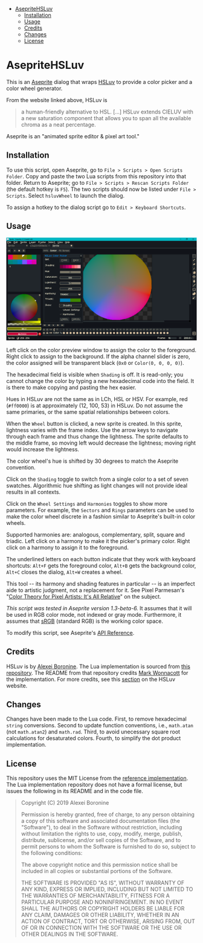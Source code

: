 - [AsepriteHSLuv](#asepritehsluv)
  - [Installation](#installation)
  - [Usage](#usage)
  - [Credits](#credits)
  - [Changes](#changes)
  - [License](#license)

# AsepriteHSLuv

This is an [Aseprite](https://www.aseprite.org/) dialog that wraps [HSLuv](https://www.hsluv.org) to provide a color picker and a color wheel generator.

From the website linked above, HSLuv is

> a human-friendly alternative to HSL. \[...\] HSLuv extends CIELUV with a new saturation component that allows you to span all the available chroma as a neat percentage.

Aseprite is an "animated sprite editor & pixel art tool."

## Installation

To use this script, open Aseprite, go to `File > Scripts > Open Scripts Folder`. Copy and paste the two Lua scripts from this repository into that folder. Return to Aseprite; go to `File > Scripts > Rescan Scripts Folder` (the default hotkey is `F5`). The two scripts should now be listed under `File > Scripts`. Select `hsluvWheel` to launch the dialog.

To assign a hotkey to the dialog script go to `Edit > Keyboard Shortcuts`.

## Usage

![screen cap](screenCap.png)

Left click on the color preview window to assign the color to the foreground. Right click to assign to the background. If the alpha channel slider is zero, the color assigned will be transparent black (`0x0` or `Color(0, 0, 0, 0)`).

The hexadecimal field is visible when `Shading` is off. It is read-only; you cannot change the color by typing a new hexadecimal code into the field. It is there to make copying and pasting the hex easier.

Hues in HSLuv are not the same as in LCh, HSL or HSV. For example, red (`#ff0000`) is at approximately (12, 100, 53) in HSLuv. Do not assume the same primaries, or the same spatial relationships between colors.

When the `Wheel` button is clicked, a new sprite is created. In this sprite, lightness varies with the frame index. Use the arrow keys to navigate through each frame and thus change the lightness. The sprite defaults to the middle frame, so moving left would decrease the lightness; moving right would increase the lightness.

The color wheel's hue is shifted by 30 degrees to match the Aseprite convention.

Click on the `Shading` toggle to switch from a single color to a set of seven swatches. Algorithmic hue shifting as light changes will not provide ideal results in all contexts.

Click on the `Wheel Settings` and `Harmonies` toggles to show more parameters. For example, the `Sectors` and `Rings` parameters can be used to make the color wheel discrete in a fashion similar to Aseprite's built-in color wheels.

Supported harmonies are: analogous, complementary, split, square and triadic. Left click on a harmony to make it the picker's primary color. Right click on a harmony to assign it to the foreground.

The underlined letters on each button indicate that they work with keyboard shortcuts: `Alt+F` gets the foreground color, `Alt+B` gets the background color, `Alt+C` closes the dialog, `Alt+W` creates a wheel.

This tool -- its harmony and shading features in particular -- is an imperfect aide to artistic judgment, not a replacement for it. See Pixel Parmesan's "[Color Theory for Pixel Artists: It's All Relative](https://pixelparmesan.com/color-theory-for-pixel-artists-its-all-relative/)" on the subject.

_This script was tested in Aseprite version 1.3-beta-6._ It assumes that it will be used in RGB color mode, not indexed or gray mode. Furthermore, it assumes that [sRGB](https://www.wikiwand.com/en/SRGB) (standard RGB) is the working color space.

To modify this script, see Aseprite's [API Reference](https://github.com/aseprite/api).

## Credits

HSLuv is by [Alexei Boronine](https://github.com/boronine). The Lua implementation is sourced from [this repository](https://github.com/hsluv/hsluv-lua). The README from that repository credits [Mark Wonnacott](https://github.com/Ragzouken) for the implementation. For more credits, see this [section](https://www.hsluv.org/credits/) on the HSLuv website. 

## Changes

Changes have been made to the Lua code. First, to remove hexadecimal `string` conversions. Second to update function conventions, i.e., `math.atan` (not `math.atan2`) and `math.rad`. Third, to avoid unecessary square root calculations for desaturated colors. Fourth, to simplify the dot product implementation.

## License

This repository uses the MIT License from the [reference implementation](https://github.com/hsluv/hsluv/blob/master/LICENSE). The Lua implementation repository does not have a formal license, but issues the following in its README and in the code file.

> Copyright (C) 2019 Alexei Boronine
>
> Permission is hereby granted, free of charge, to any person obtaining a copy of this software and associated documentation files (the "Software"), to deal in the Software without restriction, including without limitation the rights to use, copy, modify, merge, publish, distribute, sublicense, and/or sell copies of the Software, and to permit persons to whom the Software is furnished to do so, subject to the following conditions:
>
> The above copyright notice and this permission notice shall be included in all copies or substantial portions of the Software.
>
> THE SOFTWARE IS PROVIDED "AS IS", WITHOUT WARRANTY OF ANY KIND, EXPRESS OR IMPLIED, INCLUDING BUT NOT LIMITED TO THE WARRANTIES OF MERCHANTABILITY, FITNESS FOR A PARTICULAR PURPOSE AND NONINFRINGEMENT. IN NO EVENT SHALL THE AUTHORS OR COPYRIGHT HOLDERS BE LIABLE FOR ANY CLAIM, DAMAGES OR OTHER LIABILITY, WHETHER IN AN ACTION OF CONTRACT, TORT OR OTHERWISE, ARISING FROM, OUT OF OR IN CONNECTION WITH THE SOFTWARE OR THE USE OR OTHER DEALINGS IN THE SOFTWARE.